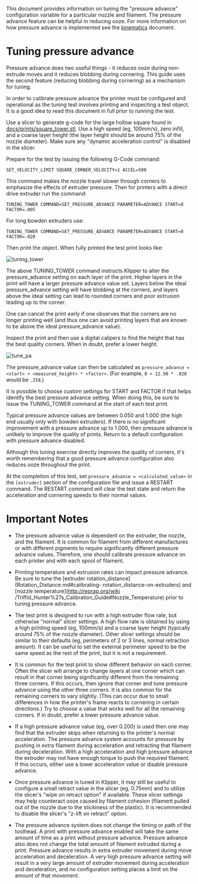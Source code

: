 This document provides information on tuning the "pressure advance"
configuration variable for a particular nozzle and filament. The pressure
advance feature can be helpful in reducing ooze. For more information on how
pressure advance is implemented see the [kinematics](Kinematics.md) document.

# Tuning pressure advance

Pressure advance does two useful things - it reduces ooze during non-extrude
moves and it reduces blobbing during cornering. This guide uses the second
feature (reducing blobbing during cornering) as a mechanism for tuning.

In order to calibrate pressure advance the printer must be configured and
operational as the tuning test involves printing and inspecting a test object.
It is a good idea to read this document in full prior to running the test.

Use a slicer to generate g-code for the large hollow square found in
[docs/prints/square_tower.stl](prints/square_tower.stl). Use a high speed (eg,
100mm/s), zero infill, and a coarse layer height (the layer height should be
around 75% of the nozzle diameter). Make sure any "dynamic acceleration
control" is disabled in the slicer.

Prepare for the test by issuing the following G-Code command:

```
SET_VELOCITY_LIMIT SQUARE_CORNER_VELOCITY=1 ACCEL=500
```

This command makes the nozzle travel slower through corners to emphasize the
effects of extruder pressure. Then for printers with a direct drive extruder run
the command:

```
TUNING_TOWER COMMAND=SET_PRESSURE_ADVANCE PARAMETER=ADVANCE START=0 FACTOR=.005
```

For long bowden extruders use:

```
TUNING_TOWER COMMAND=SET_PRESSURE_ADVANCE PARAMETER=ADVANCE START=0 FACTOR=.020
```

Then print the object. When fully printed the test print looks like:

![tuning_tower](img/tuning_tower.jpg)

The above TUNING_TOWER command instructs Klipper to alter the pressure_advance
setting on each layer of the print. Higher layers in the print will have a
larger pressure advance value set. Layers below the ideal pressure_advance
setting will have blobbing at the corners, and layers above the ideal setting
can lead to rounded corners and poor extrusion leading up to the corner.

One can cancel the print early if one observes that the corners are no longer
printing well (and thus one can avoid printing layers that are known to be above
the ideal pressure_advance value).

Inspect the print and then use a digital calipers to find the height that has
the best quality corners. When in doubt, prefer a lower height.

![tune_pa](img/tune_pa.jpg)

The pressure_advance value can then be calculated as `pressure_advance = <start> + <measured_height> * <factor>`.
(For example, `0 + 12.90 * .020` would be `.258`.)

It is possible to choose custom settings for START and FACTOR if that helps
identify the best pressure advance setting. When doing this, be sure to issue
the TUNING_TOWER command at the start of each test print.

Typical pressure advance values are between 0.050 and 1.000 (the high end
usually only with bowden extruders). If there is no significant improvement with
a pressure advance up to 1.000, then pressure advance is unlikely to improve the
quality of prints. Return to a default configuration with pressure advance
disabled.

Although this tuning exercise directly improves the quality of corners, it's
worth remembering that a good pressure advance configuration also reduces ooze
throughout the print.

At the completion of this test, set `pressure_advance = <calculated_value>` in
the `[extruder]` section of the configuration file and issue a RESTART command.
The RESTART command will clear the test state and return the acceleration and
cornering speeds to their normal values.

# Important Notes

* The pressure advance value is dependent on the extruder, the nozzle, and the
filament. It is common for filament from different manufactures or with
different pigments to require significantly different pressure advance values.
Therefore, one should calibrate pressure advance on each printer and with each
spool of filament.

* Printing temperature and extrusion rates can impact pressure advance. Be sure to
tune the [extruder rotation_distance](Rotation_Distance.md#calibrating-
rotation_distance-on-extruders) and [nozzle temperature](http://reprap.org/wiki
/Triffid_Hunter%27s_Calibration_Guide#Nozzle_Temperature) prior to tuning
pressure advance.

* The test print is designed to run with a high extruder flow rate, but otherwise
"normal" slicer settings. A high flow rate is obtained by using a high
printing speed (eg, 100mm/s) and a coarse layer height (typically around 75% of
the nozzle diameter). Other slicer settings should be similar to their defaults
(eg, perimeters of 2 or 3 lines, normal retraction amount). It can be useful to
set the external perimeter speed to be the same speed as the rest of the print,
but it is not a requirement.

* It is common for the test print to show different behavior on each corner. Often
the slicer will arrange to change layers at one corner which can result in that
corner being significantly different from the remaining three corners. If this
occurs, then ignore that corner and tune pressure advance using the other three
corners. It is also common for the remaining corners to vary slightly. (This can
occur due to small differences in how the printer's frame reacts to cornering in
certain directions.) Try to choose a value that works well for all the remaining
corners. If in doubt, prefer a lower pressure advance value.

* If a high pressure advance value (eg, over 0.200) is used then one may find that
the extruder skips when returning to the printer's normal acceleration. The
pressure advance system accounts for pressure by pushing in extra filament
during acceleration and retracting that filament during deceleration. With a
high acceleration and high pressure advance the extruder may not have enough
torque to push the required filament. If this occurs, either use a lower
acceleration value or disable pressure advance.

* Once pressure advance is tuned in Klipper, it may still be useful to configure a
small retract value in the slicer (eg, 0.75mm) and to utilize the slicer's
"wipe on retract option" if available. These slicer settings may help
counteract ooze caused by filament cohesion (filament pulled out of the nozzle
due to the stickiness of the plastic). It is recommended to disable the slicer's
"z-lift on retract" option.

* The pressure advance system does not change the timing or path of the toolhead.
A print with pressure advance enabled will take the same amount of time as a
print without pressure advance. Pressure advance also does not change the total
amount of filament extruded during a print. Pressure advance results in extra
extruder movement during move acceleration and deceleration. A very high
pressure advance setting will result in a very large amount of extruder movement
during acceleration and deceleration, and no configuration setting places a
limit on the amount of that movement.

